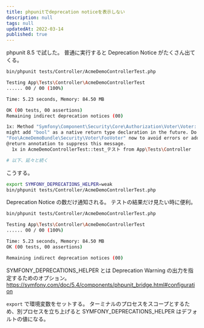 ```yaml
---
title: phpunitでdeprecation noticeを表示しない
description: null
tags: null
updatedAt: 2022-03-14
published: true
---
```


phpunit 8.5 で試した。
普通に実行すると Deprecation Notice がたくさん出てくる。

```bash
bin/phpunit tests/Controller/AcmeDemoControllerTest.php 

Testing App\Tests\Controller\AcmeDemoControllerTest
...... 00 / 00 (100%)

Time: 5.23 seconds, Memory: 84.50 MB

OK (00 tests, 00 assertions)
Remaining indirect deprecation notices (00)

1x: Method "Symfony\Component\Security\Core\Authorization\Voter\Voter::supports()" 
might add "bool" as a native return type declaration in the future. Do the same in child class 
"Foo\AcmeDemoBundle\Security\Voter\FooVoter" now to avoid errors or add an explicit 
@return annotation to suppress this message.
  1x in AcmeDemoControllerTest::test_テスト from App\Tests\Controller

# 以下、延々と続く
```

こうする。

```bash
export SYMFONY_DEPRECATIONS_HELPER=weak
bin/phpunit tests/Controller/AcmeDemoControllerTest.php 
```

Deprecation Notice の数だけ通知される。
テストの結果だけ見たい時に便利。

```bash
bin/phpunit tests/Controller/AcmeDemoControllerTest.php 

Testing App\Tests\Controller\AcmeDemoControllerTest
...... 00 / 00 (100%)

Time: 5.23 seconds, Memory: 84.50 MB
OK (00 tests, 00 assertions)

Remaining indirect deprecation notices (00)
```

SYMFONY_DEPRECATIONS_HELPER とは Deprecation Warning の出力を指定するためのオプション。
https://symfony.com/doc/5.4/components/phpunit_bridge.html#configuration

`export` で環境変数をセットする。
ターミナルのプロセスをスコープとするため、別プロセスを立ち上げると SYMFONY_DEPRECATIONS_HELPER はデフォルトの値になる。


